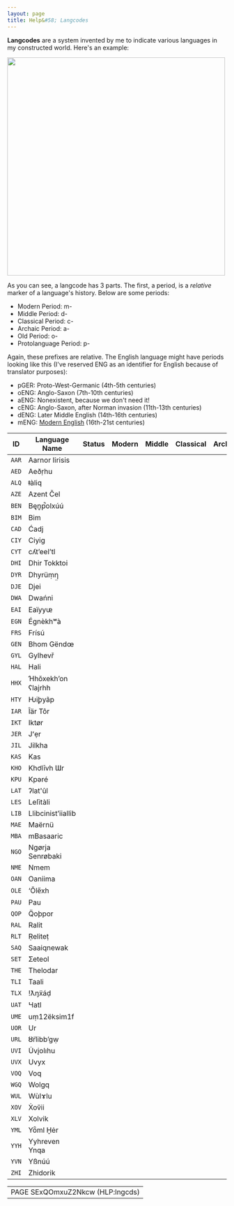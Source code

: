 ```yaml
---
layout: page
title: Help&#58; Langcodes
---
```


**Langcodes** are a system invented by me to indicate various languages in my constructed world. Here's an example:

<img src="https://sidlangs.com/assets/langcode-demo.svg" width="500" />

As you can see, a langcode has 3 parts. The first, a period, is a *relative* marker of a language's history. Below are some periods:

 * Modern Period: m-
 * Middle Period: d-
 * Classical Period: c-
 * Archaic Period: a-
 * Old Period: o-
 * Protolanguage Period: p-

Again, these prefixes are relative. The English language might have periods looking like this (I've reserved ENG as an identifier for English because of translator purposes):

 * pGER: Proto-West-Germanic (4th-5th centuries)
 * oENG: Anglo-Saxon (7th-10th centuries)
 * aENG: Nonexistent, because we don't need it!
 * cENG: Anglo-Saxon, after Norman invasion (11th-13th centuries)
 * dENG: Later Middle English (14th-16th centuries)
 * mENG: [Modern English](https://www.youtube.com/watch?v=LuN6gs0AJls) (16th-21st centuries)

| ID    | Language Name      | Status | Modern | Middle | Classical | Archaic | Old | Proto |
|-------|--------------------|--------|--------|--------|-----------|---------|-----|-------|
| `AAR` | Aarnor Iirisis     |        |        |        |           |         |     |       |
| `AED` | Aeð̣rhu             |        |        |        |           |         |     |       |
| `ALQ` | ǂàliq              |        |        |        |           |         |     |       |
| `AZE` | Azent Čel          |        |        |        |           |         |     |       |
| `BEN` | Bęn̥p̚olxúú          |        |        |        |           |         |     |       |
| `BIM` | Bim                |        |        |        |           |         |     |       |
| `CAD` | Ćadj               |        |        |        |           |         |     |       |
| `CIY` | Ciyig              |        |        |        |           |         |     |       |
| `CYT` | cʎt’eel’tl         |        |        |        |           |         |     |       |
| `DHI` | Dhir Tokktoi       |        |        |        |           |         |     |       |
| `DYR` | Dhyrüṃƞ̤            |        |        |        |           |         |     |       |
| `DJE` | Djei               |        |        |        |           |         |     |       |
| `DWA` | Dwańni             |        |        |        |           |         |     |       |
| `EAI` | Eaïyyᵫ             |        |        |        |           |         |     |       |
| `EGN` | Égnèkhʷà           |        |        |        |           |         |     |       |
| `FRS` | Frísú              |        |        |        |           |         |     |       |
| `GEN` | Bhom Gëndœ         |        |        |        |           |         |     |       |
| `GYL` | Gylhevř            |        |        |        |           |         |     |       |
| `HAL` | Hali               |        |        |        |           |         |     |       |
| `HHX` | Ɦhŏxekh’on ʕlajrhh |        |        |        |           |         |     |       |
| `HTY` | Ƕiꝧyãp             |        |        |        |           |         |     |       |
| `IAR` | Îär Tôr            |        |        |        |           |         |     |       |
| `IKT` | Iktør              |        |        |        |           |         |     |       |
| `JER` | Jʻẹr               |        |        |        |           |         |     |       |
| `JIL` | Jilkha             |        |        |        |           |         |     |       |
| `KAS` | Kas                |        |        |        |           |         |     |       |
| `KHO` | Khơlīvh Ɯr         |        |        |        |           |         |     |       |
| `KPU` | Kpəré              |        |        |        |           |         |     |       |
| `LAT` | ʔlat'ûl            |        |        |        |           |         |     |       |
| `LES` | Leſitàli           |        |        |        |           |         |     |       |
| `LIB` | Llibcinist’iiallib |        |        |        |           |         |     |       |
| `MAE` | Maërnü             |        |        |        |           |         |     |       |
| `MBA` | mBasaaric          |        |        |        |           |         |     |       |
| `NGO` | Ngørja Senrøbaki   |        |        |        |           |         |     |       |
| `NME` | Nmem               |        |        |        |           |         |     |       |
| `OAN` | Oaniima            |        |        |        |           |         |     |       |
| `OLE` | ‘Ŏle̋xh             |        |        |        |           |         |     |       |
| `PAU` | Pau                |        |        |        |           |         |     |       |
| `QOP` | Q̈oþpor             |        |        |        |           |         |     |       |
| `RAL` | Ralit              |        |        |        |           |         |     |       |
| `RLT` | Ṛeliteṭ            |        |        |        |           |         |     |       |
| `SAQ` | Saaiqnewak         |        |        |        |           |         |     |       |
| `SET` | Ʃeteol             |        |        |        |           |         |     |       |
| `THE` | Thelodar           |        |        |        |           |         |     |       |
| `TLI` | Taali              |        |        |        |           |         |     |       |
| `TLX` | !ƛŋẍáḍ             |        |        |        |           |         |     |       |
| `UAT` | Ɥatl               |        |        |        |           |         |     |       |
| `UME` | uṃ12ëksim1f        |        |        |        |           |         |     |       |
| `UOR` | Ur                 |        |        |        |           |         |     |       |
| `URL` | Ȣ̈rlibb’gẉ          |        |        |        |           |         |     |       |
| `UVI` | U̇vįolıhu           |        |        |        |           |         |     |       |
| `UVX` | Uvyx               |        |        |        |           |         |     |       |
| `VOQ` | Voq                |        |        |        |           |         |     |       |
| `WGQ` | Wolgq              |        |        |        |           |         |     |       |
| `WUL` | Wùlɤlu             |        |        |        |           |         |     |       |
| `XOV` | Ẋov̆ii              |        |        |        |           |         |     |       |
| `XLV` | Xolvik             |        |        |        |           |         |     |       |
| `YML` | Yȫml Ḫėr           |        |        |        |           |         |     |       |
| `YYH` | Yyhreven Ynqa      |        |        |        |           |         |     |       |
| `YVN` | Yßnúú              |        |        |        |           |         |     |       |
| `ZHI` | Zhidorik           |        |        |        |           |         |     |       |

<table style="text-align: center">
  <tr>
    <td> PAGE SExQOmxuZ2Nkcw (HLP:lngcds) </td>
  </tr>
<table style="text-align: center">  
